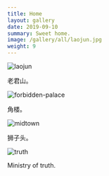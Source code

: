 ```yaml
---
title: Home
layout: gallery
date: 2019-09-10
summary: Sweet home.
image: /gallery/all/laojun.jpg
weight: 9
---
```


![laojun](/gallery/all/laojun.jpg)

老君山。

![forbidden-palace](/gallery/all/corner-tower.jpg)

角楼。

![midtown](/gallery/all/lions-head.jpg)

狮子头。

![truth](/gallery/all/ministry-of-truth.jpg)

Ministry of truth.